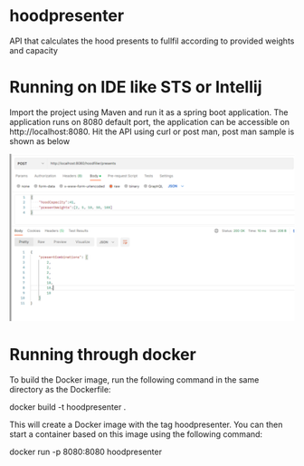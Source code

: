 # hoodpresenter
API that calculates the hood presents to fullfil according to provided weights and capacity

# Running on IDE like STS or Intellij
Import the project using Maven and run it as a spring boot application.
The application runs on 8080 default port, the application can be accessible on http://localhost:8080.
Hit the API using curl or post man, post man sample is shown as below

![alt text](https://github.com/nunnavinay/hoodpresenter/blob/main/src/docs/ResponseScreenShots/Response.PNG?raw=true)


# Running through docker
To build the Docker image, run the following command in the same directory as the Dockerfile:

docker build -t hoodpresenter .

This will create a Docker image with the tag hoodpresenter. You can then start a container based on this image using the following command:

docker run -p 8080:8080 hoodpresenter


